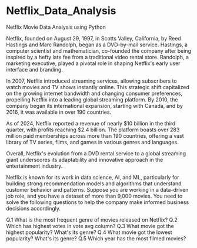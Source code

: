 # Netflix_Data_Analysis
Netflix Movie Data Analysis using Python

Netflix, founded on August 29, 1997, in Scotts Valley, California, by Reed Hastings and Marc Randolph, began as a DVD-by-mail service. Hastings, a computer scientist and mathematician, co-founded the company after being inspired by a hefty late fee from a traditional video rental store. Randolph, a marketing executive, played a pivotal role in shaping Netflix's early user interface and branding.

In 2007, Netflix introduced streaming services, allowing subscribers to watch movies and TV shows instantly online. This strategic shift capitalized on the growing internet bandwidth and changing consumer preferences, propelling Netflix into a leading global streaming platform. By 2010, the company began its international expansion, starting with Canada, and by 2016, it was available in over 190 countries. 

As of 2024, Netflix reported a revenue of nearly $10 billion in the third quarter, with profits reaching $2.4 billion. 
The platform boasts over 283 million paid memberships across more than 190 countries, offering a vast library of TV series, films, and games in various genres and languages. 

Overall, Netflix's evolution from a DVD rental service to a global streaming giant underscores its adaptability and innovative approach in the entertainment industry.

Netflix is known for its work in data science, AI, and ML, particularly for building strong recommendation models and algorithms that understand customer behavior and patterns. Suppose you are working in a data-driven job role, and you have a dataset of more than 9,000 movies. You need to solve the following questions to help the company make informed business decisions accordingly.

Q.1 What is the most frequent genre of movies released on Netflix?
Q.2 Which has highest votes in vote avg column?
Q.3 What movie got the highest popularity? What's its genre?
Q.4 What movie got the lowest popularity? What's its genre?
Q.5 Which year has the most filmed movies?

